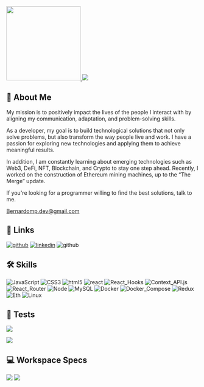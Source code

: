<div >
  <a href="https://github.com/Bernmp-dev" >
    <img src="https://github-readme-stats.vercel.app/api/top-langs/?username=Bernmp-dev&layout=compact&langs_count=7&theme=react" height="195" >
  </a>
  <a href="https://github.com/Bernmp-dev">
    <img src="https://github-readme-stats.vercel.app/api?username=Bernmp-dev&count_private=true&show_icons=true&theme=react">
  </a>
</div>

<!-- ![](https://komarev.com/ghpvc/?username=Bernmp-dev&label=PROFILE+VIEWS&style=for-the-badge)

<!-- [![](https://github-readme-stats.vercel.app/api/top-langs/?username=Bernmp-dev&layout=compact&langs_count=7&theme=react&height=160)](https://github.com/Bernmp-dev)
[![](https://github-readme-stats.vercel.app/api?username=Bernmp-dev&count_private=true&show_icons=true&theme=react&height=100)](https://github.com/Bernmp-dev) -->


## 🚀 About Me

My mission is to positively impact the lives of the people I interact with by aligning my communication, adaptation, and problem-solving skills.

As a developer, my goal is to build technological solutions that not only solve problems, but also transform the way people live and work.
I have a passion for exploring new technologies and applying them to achieve meaningful results.

In addition, I am constantly learning about emerging technologies such as Web3, DeFi, NFT, Blockchain, and Crypto to stay one step ahead.
Recently, I worked on the construction of Ethereum mining machines, up to the “The Merge” update.

If you're looking for a programmer willing to find the best solutions, talk to me.

Bernardomp.dev@gmail.com

## 🔗 Links

[![github](https://img.shields.io/badge/GitHub-000?style=for-the-badge&logo=github&logoColor=white)](https://github.com/Bernmp-dev)
[![linkedin](https://img.shields.io/badge/linkedin-0A66C2?style=for-the-badge&logo=linkedin&logoColor=white)](https://www.linkedin.com/in/bernardo-marquesp/)
![github](https://img.shields.io/badge/bernardomp.dev@gmail.com-813?style=for-the-badge&logo=gmail&logoColor=white)

## 🛠 Skills

![JavaScript](https://img.shields.io/badge/JavaScript-F7DF1E?style=for-the-badge&&logo=javaScript&logoColor=black)
![CSS3](https://img.shields.io/badge/CSS3-1572B6?style=for-the-badge&&logo=css3&logoColor=white)
![html5](https://img.shields.io/badge/HTML5-E34F26?style=for-the-badge&&logo=html5&logoColor=white)
![react](https://img.shields.io/badge/React-20232A?style=for-the-badge&&logo=React)
![React_Hooks](https://img.shields.io/badge/React_Hooks-20232A?style=for-the-badge&&logo=react)
![Context_API.js](https://img.shields.io/badge/Context_API-20232A?style=for-the-badge&&logo=react)
![React_Router](https://img.shields.io/badge/React_Router-CA4245?style=for-the-badge&logo=react-router&logoColor=white)
![Node](https://img.shields.io/badge/Node.js-lightgrey?style=for-the-badge&&logo=Node.js)
![MySQL](https://img.shields.io/badge/MySQL-white?style=for-the-badge&&logo=MySQL)
![Docker](https://img.shields.io/badge/Docker-white?style=for-the-badge&&logo=Docker)
![Docker_Compose](https://img.shields.io/badge/Docker_Compose-white?style=for-the-badge&&logo=Docker)
![Redux](https://img.shields.io/badge/Redux-593D88?style=for-the-badge&&logo=Redux&logoColor=white)
![Eth](https://img.shields.io/badge/ethereum-2F3134?style=for-the-badge&logo=ethereum&logoColor=white)
![Linux](https://img.shields.io/badge/Linux-FCC624?style=for-the-badge&logo=linux&logoColor=black)

## 🧪 Tests

![](https://img.shields.io/badge/Jest-red?style=for-the-badge&&logo=Jest&logoColor=white)

![](https://img.shields.io/badge/React_Testing_Library-pink?style=for-the-badge&&logo=testing-library)

## 💻 Workspace Specs

![](https://img.shields.io/badge/NVIDIA-RTX2070-76B900?style=for-the-badge&logo=nvidia&logoColor=white)
![](https://img.shields.io/badge/AMD-Ryzen_7_3800X-ED1C60?style=for-the-badge&logo=amd&logoColor=white)
